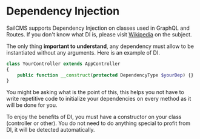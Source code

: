 # Dependency Injection <Badge type="tip" text="3.0.0" />

SailCMS supports Dependency Injection on classes used in GraphQL and Routes. If you don't know what DI is, please
visit [Wikipedia](https://en.wikipedia.org/wiki/Dependency_injection)
on the subject.

The only thing __important to understand__, any dependency must allow to be instantiated without any arguments. Here
is an example of DI.

```php
class YourController extends AppController
{    
    public function __construct(protected DependencyType $yourDep) {}
}
```

You might be asking what is the point of this, this helps you not have to write repetitive code to initialize your
dependencies on every method as it will be done for you.

To enjoy the benefits of DI, you must have a constructor on your class (controller or other). You do not need to do
anything special to profit from DI, it will be detected automatically.

